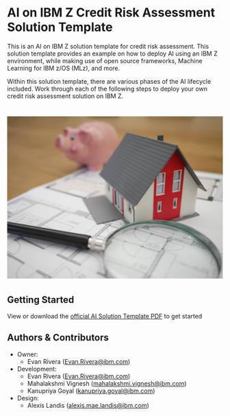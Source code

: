# AI on IBM Z Credit Risk Assessment Solution Template
This is an AI on IBM Z solution template for credit risk assessment. This solution template provides an example on how to deploy AI using an IBM Z environment, while making use of open source frameworks, Machine Learning for IBM z/OS (MLz), and more.

Within this solution template, there are various phases of the AI lifecycle included. Work through each of the following steps to deploy your own credit risk assessment solution on IBM Z.
# ![alt text](./imgs/tierra-mallorca-NpTbVOkkom8-unsplash.jpg)

## Getting Started
View or download the [official AI Solution Template PDF](https://github.com/ambitus/aionz-st-credit-risk-assessment/blob/main/ai_solution_template_credit_risk_assessment.pdf) to get started

## Authors & Contributors
- Owner:
    - Evan Rivera (Evan.Rivera@ibm.com)
- Development:
    - Evan Rivera (Evan.Rivera@ibm.com)
    - Mahalakshmi Vignesh (mahalakshmi.vignesh@ibm.com)
    - Kanupriya Goyal (kanupriya.goyal@ibm.com)
- Design:
    - Alexis Landis (alexis.mae.landis@ibm.com)